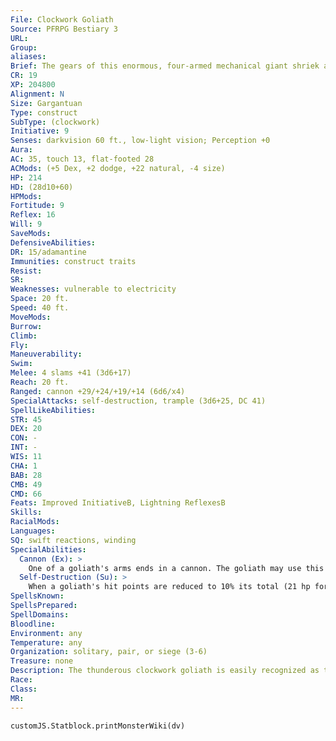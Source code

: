 ```yaml
---
File: Clockwork Goliath
Source: PFRPG Bestiary 3
URL: 
Group: 
aliases: 
Brief: The gears of this enormous, four-armed mechanical giant shriek and grind in a deafening cacophony as it lumbers forth.
CR: 19
XP: 204800
Alignment: N
Size: Gargantuan
Type: construct
SubType: (clockwork)
Initiative: 9
Senses: darkvision 60 ft., low-light vision; Perception +0
Aura: 
AC: 35, touch 13, flat-footed 28
ACMods: (+5 Dex, +2 dodge, +22 natural, -4 size)
HP: 214
HD: (28d10+60)
HPMods: 
Fortitude: 9
Reflex: 16
Will: 9
SaveMods: 
DefensiveAbilities: 
DR: 15/adamantine
Immunities: construct traits
Resist: 
SR: 
Weaknesses: vulnerable to electricity
Space: 20 ft.
Speed: 40 ft.
MoveMods: 
Burrow: 
Climb: 
Fly: 
Maneuverability: 
Swim: 
Melee: 4 slams +41 (3d6+17)
Reach: 20 ft.
Ranged: cannon +29/+24/+19/+14 (6d6/x4)
SpecialAttacks: self-destruction, trample (3d6+25, DC 41)
SpellLikeAbilities: 
STR: 45
DEX: 20
CON: -
INT: -
WIS: 11
CHA: 1
BAB: 28
CMB: 49
CMD: 66
Feats: Improved InitiativeB, Lightning ReflexesB
Skills: 
RacialMods: 
Languages: 
SQ: swift reactions, winding
SpecialAbilities:
  Cannon (Ex): >
    One of a goliath's arms ends in a cannon. The goliath may use this as one of its four slam attacks, or it can use it to fire cannonballs. A cannon has a range increment of 100 feet, and deals 6d6 points of bludgeoning and piercing damage on a hit with a x4 critical modifier. A clockwork goliath's cannon can hold up to 12 cannonballs-reloading a single cannonball is a standard action.
  Self-Destruction (Su): >
    When a goliath's hit points are reduced to 10% its total (21 hp for most clockwork goliaths) or less but still above 0, it self-destructs on its next turn, bursting in an explosion of metal scraps and steam that deals 12d6 points of slashing damage plus 12d6 points of fire damage to all creatures within a 20-foot-radius burst. A successful DC 24 Reflex save halves the damage. The save is Constitution-based.
SpellsKnown: 
SpellsPrepared: 
SpellDomains: 
Bloodline: 
Environment: any
Temperature: any
Organization: solitary, pair, or siege (3-6)
Treasure: none
Description: The thunderous clockwork goliath is easily recognized as the epitome of technology created to destroy. The exact nature of a clockwork goliath's "hands" varies-they all resolve as slam attacks in melee combat, though.  The clockwork goliath towers over most creatures and buildings; standing at a height of 45 feet, it weighs over 100 tons.  Construction  The clockwork goliath is one of the most difficult of its kind to create. The creator must start with crafted clockwork pieces worth 20,000 gp.  CLOCKWORK GOLIATH  CL 18th; Price 300,000 gp  Construction  Requirements Craft Construct, Gunsmithing (Ultimate Combat 103), animate objects, geas/quest, and limited wish, creator must be at least caster level 18th; Skill Craft (clockwork) DC 25; Cost 160,000 gp
Race: 
Class: 
MR: 
---
```

```dataviewjs
customJS.Statblock.printMonsterWiki(dv)
```
